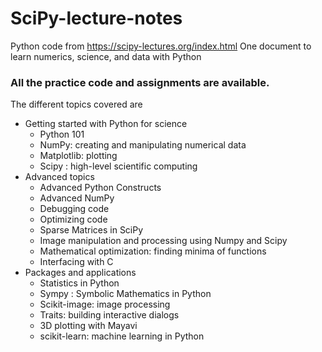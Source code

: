 # SciPy-lecture-notes
Python code from https://scipy-lectures.org/index.html
One document to learn numerics, science, and data with Python

### All the practice code and assignments are available.

The different topics covered are
- Getting started with Python for science
  - Python 101
  - NumPy: creating and manipulating numerical data
  - Matplotlib: plotting
  - Scipy : high-level scientific computing
- Advanced topics
  - Advanced Python Constructs
  - Advanced NumPy
  - Debugging code
  - Optimizing code
  - Sparse Matrices in SciPy
  - Image manipulation and processing using Numpy and Scipy
  - Mathematical optimization: finding minima of functions
  - Interfacing with C
- Packages and applications
  - Statistics in Python
  - Sympy : Symbolic Mathematics in Python
  - Scikit-image: image processing
  - Traits: building interactive dialogs
  - 3D plotting with Mayavi
  - scikit-learn: machine learning in Python


